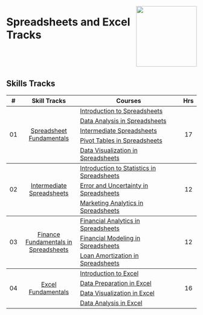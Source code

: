 <a href="https://datacamp.com/"><img align="right" width="160" src="/logos/datacamp.png"></img></a>

# Spreadsheets and Excel Tracks

<br><br><br>

## Skills Tracks

<table>
    <thead>
        <tr>
<th width="25px">#</th>
<th width="250px">Skill Tracks</th>
<th width="900px">Courses</th>
<th width="25px">Hrs</th>
        </tr>
    </thead>
    <tbody>
            <tr>
                <td rowspan=5 align="center">01</td>
                <td rowspan=5 align="center">
<a href="https://app.datacamp.com/learn/skill-tracks/spreadsheet-fundamentals">Spreadsheet Fundamentals</a><br>
                </td>
                <td><a href="https://app.datacamp.com/learn/courses/introduction-to-spreadsheets">Introduction to Spreadsheets</a></td>
                <td rowspan=5 align="center">17</td>
            </tr>
            <tr><td><a href="https://app.datacamp.com/learn/courses/data-analysis-in-spreadsheets">Data Analysis in Spreadsheets</a></td></tr>
            <tr><td><a href="https://app.datacamp.com/learn/courses/intermediate-spreadsheets">Intermediate Spreadsheets</a></td></tr>
            <tr><td><a href="https://app.datacamp.com/learn/courses/pivot-tables-in-spreadsheets">Pivot Tables in Spreadsheets</a></td></tr>
            <tr><td><a href="https://app.datacamp.com/learn/courses/data-visualization-in-spreadsheets">Data Visualization in Spreadsheets</a></td></tr>
    </tbody>
    <tbody>
            <tr>
                <td rowspan=3 align="center">02</td>
                <td rowspan=3 align="center">
<a href="https://app.datacamp.com/learn/skill-tracks/intermediate-spreadsheets">Intermediate Spreadsheets</a><br>
                </td>
                <td><a href="https://app.datacamp.com/learn/courses/introduction-to-statistics-in-spreadsheets">Introduction to Statistics in Spreadsheets</a></td>
                <td rowspan=3 align="center">12</td>
            </tr>
            <tr><td><a href="https://app.datacamp.com/learn/courses/error-and-uncertainty-in-spreadsheets">Error and Uncertainty in Spreadsheets</a></td></tr>
            <tr><td><a href="https://app.datacamp.com/learn/courses/marketing-analytics-in-spreadsheets">Marketing Analytics in Spreadsheets</a></td></tr>
    </tbody>
    <tbody>
            <tr>
                <td rowspan=3 align="center">03</td>
                <td rowspan=3 align="center">
<a href="https://app.datacamp.com/learn/skill-tracks/finance-fundamentals-in-spreadsheets">Finance Fundamentals in Spreadsheets</a><br>
                </td>
                <td><a href="https://app.datacamp.com/learn/courses/financial-analytics-in-spreadsheets">Financial Analytics in Spreadsheets</a></td>
                <td rowspan=3 align="center">12</td>
            </tr>
            <tr><td><a href="https://app.datacamp.com/learn/courses/financial-modeling-in-spreadsheets">Financial Modeling in Spreadsheets</a></td></tr>
            <tr><td><a href="https://app.datacamp.com/learn/courses/loan-amortization-in-spreadsheets">Loan Amortization in Spreadsheets</a></td></tr>
    </tbody>
    <tbody>
            <tr>
                <td rowspan=4 align="center">04</td>
                <td rowspan=4 align="center">
<a href="https://app.datacamp.com/learn/skill-tracks/excel-fundamentals">Excel Fundamentals</a><br>
                </td>
                <td><a href="https://app.datacamp.com/learn/courses/introduction-to-excel">Introduction to Excel</a></td>
                <td rowspan=4 align="center">16</td>
            </tr>
            <tr><td><a href="https://app.datacamp.com/learn/courses/data-preparation-in-excel">Data Preparation in Excel</a></td></tr>
            <tr><td><a href="https://app.datacamp.com/learn/courses/data-visualization-in-excel">Data Visualization in Excel</a></td></tr>
            <tr><td><a href="https://app.datacamp.com/learn/courses/data-analysis-in-excel">Data Analysis in Excel</a></td></tr>
    </tbody>
</table>
